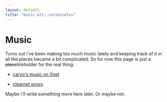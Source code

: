 ```yaml
---
layout: default
title: "music &lt; caryoscelus"
---
```


# Music

Turns out i've been making too much music lately and keeping track of it in all
the places became a bit compilcated. So for now this page is just a
~~place~~linkholder for the real thing:

- [caryo's music on 0net](http://127.0.0.1:43110/1FiHm91tcDdjkiGkHZH2xoMc7Qmzrh8sv3/)

- [clearnet proxy](http://0net.io/1FiHm91tcDdjkiGkHZH2xoMc7Qmzrh8sv3/).

Maybe i'll write something more here later. Or maybe not.
